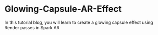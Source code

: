 # Glowing-Capsule-AR-Effect
In this tutorial blog, you will learn to create a glowing capsule effect using Render passes in Spark AR
